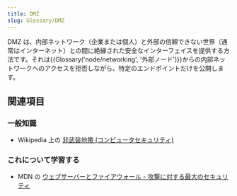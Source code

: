 ```yaml
---
title: DMZ
slug: Glossary/DMZ
---
```


DMZ は、内部ネットワーク（企業または個人）と外部の信頼できない世界（通常はインターネット）との間に絶縁された安全なインターフェイスを提供する方法です。それは{{Glossary('node/networking', '外部ノード')}}からの内部ネットワークへのアクセスを拒否しながら、特定のエンドポイントだけを公開します。

## 関連項目

### 一般知識

- Wikipedia 上の [非武装地帯 (コンピュータセキュリティ)](https://ja.wikipedia.org/wiki/非武装地帯_(コンピュータセキュリティ))

### これについて学習する

- MDN の [ウェブサーバーとファイアウォール - 攻撃に対する最大のセキュリティ](/ja/docs/Learn/Drafts/website)

